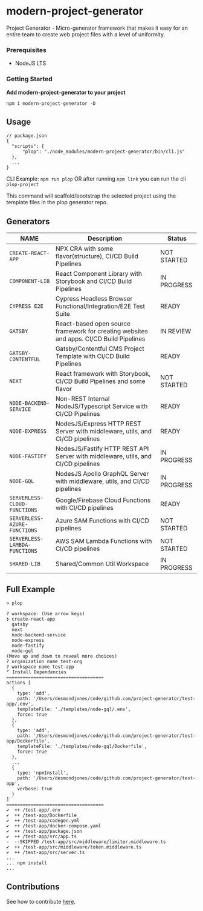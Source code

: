 # modern-project-generator
Project Generator - Micro-generator framework that makes it easy for an entire team to create web project files with a level of uniformity.


### Prerequisites
* NodeJS LTS

### Getting Started
**Add modern-project-generator to your project**
```
npm i modern-project-generator -D
```

## Usage
```
// package.json
{
  "scripts": {
      "plop": "./node_modules/modern-project-generator/bin/cli.js"
  },
  ...
}
```
CLI Example: `npm run plop` OR after running `npm link` you can run the cli `plop-project`

This command will scaffold/bootstrap the selected project using the template files in the plop generator repo.

## Generators

| NAME                            | Description                                                                              | Status            |
| ------------------------------- | -----------------------------------------------------------------------------------------| -------------------
| `CREATE-REACT-APP`              | NPX CRA with some flavor(structure), CI/CD Build Pipelines                               | NOT STARTED       |
| `COMPONENT-LIB`                 | React Component Library with Storybook and CI/CD Build Pipelines                         | IN PROGRESS       |
| `CYPRESS E2E`                   | Cypress Headless Browser Functional/Integration/E2E Test Suite                           | READY             |
| `GATSBY`                        | React-based open source framework for creating websites and apps. CI/CD Build Pipelines  | IN REVIEW         |
| `GATSBY-CONTENTFUL`             | Gatsby/Contentful CMS Project Template with CI/CD Build Pipelines                        | READY             |
| `NEXT`                          | React framework with Storybook, CI/CD Build Pipelines and some flavor                    | NOT STARTED       |
| `NODE-BACKEND-SERVICE`          | Non-REST Internal NodeJS/Typescript Service with CI/CD Pipelines                         | READY             |
| `NODE-EXPRESS`                  | NodesJS/Express HTTP REST Server with middleware, utils, and CI/CD pipelines             | READY             |
| `NODE-FASTIFY`                  | NodesJS/Fastify HTTP REST API Server with middleware, utils, and CI/CD pipelines         | IN PROGRESS       |
| `NODE-GQL`                      | NodesJS Apollo GraphQL Server with middleware, utils, and CI/CD pipelines                | IN PROGRESS       |
| `SERVERLESS-CLOUD-FUNCTIONS`    | Google/Firebase Cloud Functions with CI/CD pipelines                                     | READY             |
| `SERVERLESS-AZURE-FUNCTIONS`    | Azure SAM Functions with CI/CD pipelines                                                 | NOT STARTED       |
| `SERVERLESS-LAMBDA-FUNCTIONS`   | AWS SAM Lambda Functions with CI/CD pipelines                                            | NOT STARTED       |
| `SHARED-LIB`                    | Shared/Common Util Workspace                                                             | IN PROGRESS       |

## Full Example
```
> plop

? workspace: (Use arrow keys)
❯ create-react-app
  gatsby
  next
  node-backend-service
  node-express
  node-fastify
  node-gql
(Move up and down to reveal more choices)
? organization name test-org
? workspace name test-app
⠋ Install Dependencies
====================================
actions [
  {
    type: 'add',
    path: '/Users/desmondjones/code/github.com/project-generator/test-app/.env',
    templateFile: './templates/node-gql/.env',
    force: true
  },
  {
    type: 'add',
    path: '/Users/desmondjones/code/github.com/project-generator/test-app/Dockerfile',
    templateFile: './templates/node-gql/Dockerfile',
    force: true
  },
  ...
  {
    type: 'npmInstall',
    path: '/Users/desmondjones/code/github.com/project-generator/test-app',
    verbose: true
  }
]
====================================
✔  ++ /test-app/.env
✔  ++ /test-app/Dockerfile
✔  ++ /test-app/codegen.yml
✔  ++ /test-app/docker-compose.yaml
✔  ++ /test-app/package.json
✔  ++ /test-app/src/app.ts
-  --SKIPPED /test-app/src/middleware/limiter.middleware.ts
✔  ++ /test-app/src/middleware/token.middleware.ts
✔  ++ /test-app/src/server.ts
...
... npm install
...
```

## Contributions

See how to contribute [here](./docs/CONTRIBUTING.md).
